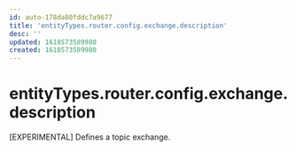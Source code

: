 ```yaml
---
id: auto-178da80fddc7a9677
title: 'entityTypes.router.config.exchange.description'
desc: ''
updated: 1618573589980
created: 1618573589980
---
```

# entityTypes.router.config.exchange.description

[EXPERIMENTAL] Defines a topic exchange.